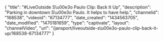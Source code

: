 {
    "title": "#LiveOutside S\u00e3o Paulo Clip: Back It Up",
    "description": "Parking in downtown S\u00e3o Paulo. It helps to have help.",
    "channelid": "168538",
    "videoid": "67134777",
    "date_created": "1434563705",
    "date_modified": "1470181659",
    "type": "captivate",
    "layout": "channelVideo",
    "url": "\/jansport\/liveoutside-s\u00e3o-paulo-clip-back-it-up\/168538-67134777"
}
